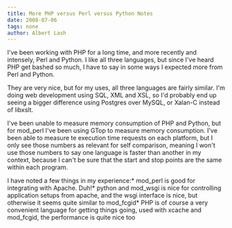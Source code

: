 ```yaml
---
title: More PHP versus Perl versus Python Notes
date: 2008-07-06
tags: none
author: Albert Lash
---
```

I've been working with PHP for a long time, and more recently and intensely, Perl and Python. I like all three languages, but since I've heard PHP get bashed so much, I have to say in some ways I expected more from Perl and Python.

They are very nice, but for my uses, all three languages are fairly similar. I'm doing web development using SQL, XML and XSL, so I'd probably end up seeing a bigger difference using Postgres over MySQL, or Xalan-C instead of libxslt.

I've been unable to measure memory consumption of PHP and Python, but for mod_perl I've been using GTop to measure memory consumption. I've been able to measure te execution time requests on each platform, but I only see those numbers as relevant for self comparison, meaning I won't use those numbers to say one language is faster than another in my context, because I can't be sure that the start and stop points are the same within each program.

I have noted a few things in my experience:* mod_perl is good for integrating with Apache. Duh!* python and mod_wsgi is nice for controlling application setups from apache, and the wsgi interface is nice, but otherwise it seems quite similar to mod_fcgid* PHP is of course a very convenient language for getting things going, used with xcache and mod_fcgid, the performance is quite nice too

